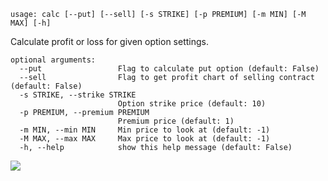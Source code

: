 ```
usage: calc [--put] [--sell] [-s STRIKE] [-p PREMIUM] [-m MIN] [-M MAX] [-h]
```

Calculate profit or loss for given option settings.

```
optional arguments:
  --put                 Flag to calculate put option (default: False)
  --sell                Flag to get profit chart of selling contract (default: False)
  -s STRIKE, --strike STRIKE
                        Option strike price (default: 10)
  -p PREMIUM, --premium PREMIUM
                        Premium price (default: 1)
  -m MIN, --min MIN     Min price to look at (default: -1)
  -M MAX, --max MAX     Max price to look at (default: -1)
  -h, --help            show this help message (default: False)
```
<img size="1400" alt-="Feature Screenshot - calc" src="https://user-images.githubusercontent.com/85772166/142339731-f34e5549-fd57-4e2c-9b60-983c4ab152d8.png">
